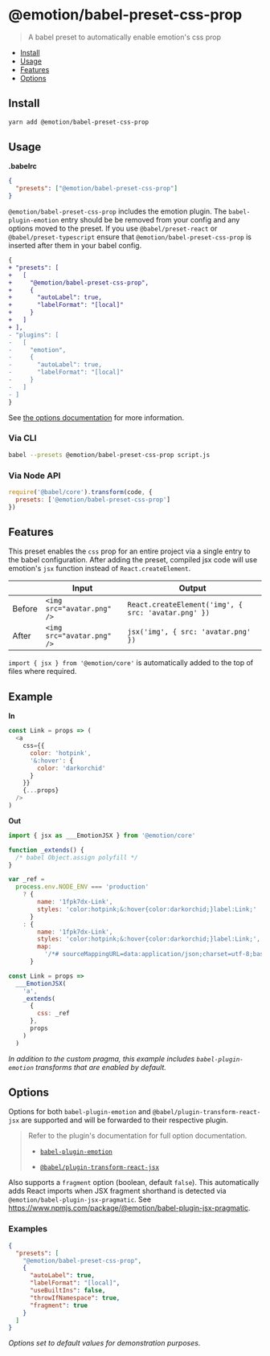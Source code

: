# @emotion/babel-preset-css-prop

> A babel preset to automatically enable emotion's css prop

- [Install](#install)
- [Usage](#usage)
- [Features](#features)
- [Options](#options)

## Install

```bash
yarn add @emotion/babel-preset-css-prop
```

## Usage

**.babelrc**

```json
{
  "presets": ["@emotion/babel-preset-css-prop"]
}
```

`@emotion/babel-preset-css-prop` includes the emotion plugin. The `babel-plugin-emotion` entry should be be removed from your config and any options moved to the preset. If you use `@babel/preset-react` or `@babel/preset-typescript` ensure that `@emotion/babel-preset-css-prop` is inserted after them in your babel config.

```diff
{
+ "presets": [
+   [
+     "@emotion/babel-preset-css-prop",
+     {
+       "autoLabel": true,
+       "labelFormat": "[local]"
+     }
+   ]
+ ],
- "plugins": [
-   [
-     "emotion",
-     {
-       "autoLabel": true,
-       "labelFormat": "[local]"
-     }
-   ]
- ]
}
```

See [the options documentation](#options) for more information.

### Via CLI

```bash
babel --presets @emotion/babel-preset-css-prop script.js
```

### Via Node API

```javascript
require('@babel/core').transform(code, {
  presets: ['@emotion/babel-preset-css-prop']
})
```

## Features

This preset enables the `css` prop for an entire project via a single entry to the babel configuration. After adding the preset, compiled jsx code will use emotion's `jsx` function instead of `React.createElement`.

|        | Input                      | Output                                              |
| ------ | -------------------------- | --------------------------------------------------- |
| Before | `<img src="avatar.png" />` | `React.createElement('img', { src: 'avatar.png' })` |
| After  | `<img src="avatar.png" />` | `jsx('img', { src: 'avatar.png' })`                 |

`import { jsx } from '@emotion/core'` is automatically added to the top of files where required.

## Example

**In**

```javascript
const Link = props => (
  <a
    css={{
      color: 'hotpink',
      '&:hover': {
        color: 'darkorchid'
      }
    }}
    {...props}
  />
)
```

**Out**

```javascript
import { jsx as ___EmotionJSX } from '@emotion/core'

function _extends() {
  /* babel Object.assign polyfill */
}

var _ref =
  process.env.NODE_ENV === 'production'
    ? {
        name: '1fpk7dx-Link',
        styles: 'color:hotpink;&:hover{color:darkorchid;}label:Link;'
      }
    : {
        name: '1fpk7dx-Link',
        styles: 'color:hotpink;&:hover{color:darkorchid;}label:Link;',
        map:
          '/*# sourceMappingURL=data:application/json;charset=utf-8;base64,eyJ2ZXJzaW9uIjozLCJzb3VyY2VzIjpbImF1dG9tYXRpYy1pbXBvcnQuanMiXSwibmFtZXMiOltdLCJtYXBwaW5ncyI6IkFBRUkiLCJmaWxlIjoiYXV0b21hdGljLWltcG9ydC5qcyIsInNvdXJjZXNDb250ZW50IjpbImNvbnN0IExpbmsgPSBwcm9wcyA9PiAoXG4gIDxhXG4gICAgY3NzPXt7XG4gICAgICBjb2xvcjogJ2hvdHBpbmsnLFxuICAgICAgJyY6aG92ZXInOiB7XG4gICAgICAgIGNvbG9yOiAnZGFya29yY2hpZCdcbiAgICAgIH1cbiAgICB9fVxuICAgIHsuLi5wcm9wc31cbiAgLz5cbilcbiJdfQ== */'
      }

const Link = props =>
  ___EmotionJSX(
    'a',
    _extends(
      {
        css: _ref
      },
      props
    )
  )
```

_In addition to the custom pragma, this example includes `babel-plugin-emotion` transforms that are enabled by default._

## Options

Options for both `babel-plugin-emotion` and `@babel/plugin-transform-react-jsx` are supported and will be forwarded to their respective plugin.

> Refer to the plugin's documentation for full option documentation.
>
> - [`babel-plugin-emotion`](https://emotion.sh/docs/babel)
>
> - [`@babel/plugin-transform-react-jsx`](https://babeljs.io/docs/en/next/babel-plugin-transform-react-jsx)

Also supports a `fragment` option (boolean, default `false`). This automatically adds React imports when JSX fragment shorthand is detected via `@emotion/babel-plugin-jsx-pragmatic`. See https://www.npmjs.com/package/@emotion/babel-plugin-jsx-pragmatic.

### Examples

```json
{
  "presets": [
    "@emotion/babel-preset-css-prop",
    {
      "autoLabel": true,
      "labelFormat": "[local]",
      "useBuiltIns": false,
      "throwIfNamespace": true,
      "fragment": true
    }
  ]
}
```

_Options set to default values for demonstration purposes._
